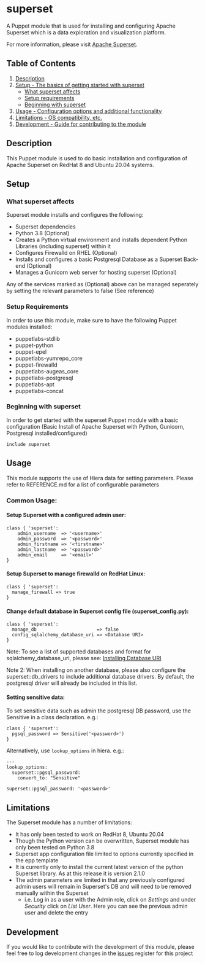 # superset

A Puppet module that is used for installing and configuring Apache Superset which is a data exploration and visualization platform.

For more information, please visit [Apache Superset][1].

## Table of Contents

1. [Description](#description)
1. [Setup - The basics of getting started with superset](#setup)
    * [What superset affects](#what-superset-affects)
    * [Setup requirements](#setup-requirements)
    * [Beginning with superset](#beginning-with-superset)
1. [Usage - Configuration options and additional functionality](#usage)
1. [Limitations - OS compatibility, etc.](#limitations)
1. [Development - Guide for contributing to the module](#development)

## Description

This Puppet module is used to do basic installation and configuration of Apache Superset on RedHat 8 and Ubuntu 20.04 systems.

## Setup

### What superset affects

Superset module installs and configures the following:

* Superset dependencies
* Python 3.8 (Optional)
* Creates a Python virtual environment and installs dependent Python Libraries (including superset) within it
* Configures Firewalld on RHEL (Optional)
* Installs and configures a basic Postgresql Database as a Superset Back-end (Optional)
* Manages a Gunicorn web server for hosting superset (Optional)

Any of the services marked as (Optional) above can be managed seperately by setting the relevant parameters to false (See reference)

### Setup Requirements 

In order to use this module, make sure to have the following Puppet modules installed:

* puppetlabs-stdlib
* puppet-python
* puppet-epel
* puppetlabs-yumrepo_core
* puppet-firewalld
* puppetlabs-augeas_core
* puppetlabs-postgresql
* puppetlabs-apt
* puppetlabs-concat

### Beginning with superset

In order to get started with the superset Puppet module with a basic configuration (Basic Install of Apache Superset with Python, Gunicorn, Postgresql installed/configured)

```
include superset
```

## Usage

This module supports the use of Hiera data for setting parameters.  Please refer to REFERENCE.md for a list of configurable parameters

### Common Usage:

#### Setup Superset with a configured admin user:

```
class { 'superset':
    admin_username  => '<username>'
    admin_password  => '<password>'
    admin_firstname => '<firstname>'
    admin_lastname  => '<password>'
    admin_email     => '<email>'
}
```

#### Setup Superset to manage firewalld on RedHat Linux:

```
class { 'superset':
  manage_firewall => true
}
```

#### Change default database in Superset config file (superset_config.py):

```
class { 'superset':
  manage_db                      => false
  config_sqlalchemy_database_uri => <Database URI>
}
```

Note: To see a list of supported databases and format for sqlalchemy_database_uri, please see: [Installing Database URI][2]

Note 2: When installing on another database, please also configure the superset::db_drivers to include additional database drivers.  By default, the postgresql driver will already be included in this list.

#### Setting sensitive data:

To set sensitive data such as admin the postgresql DB password, use the Sensitive in a class declaration.  e.g.:

```
class { 'superset':
  pgsql_password => Sensitive('<password>')
}
```

Alternatively, use `lookup_options` in hiera.  e.g.:
```
---
lookup_options:
  superset::pgsql_password:
    convert_to: "Sensitive"

superset::pgsql_password: '<password>'
```


## Limitations

The Superset module has a number of limitations:
* It has only been tested to work on RedHat 8, Ubuntu 20.04
* Though the Python version can be overwritten, Superset module has only been tested on Python 3.8
* Superset app configuration file limited to options currently specified in the epp template
* It is currently only to install the current latest version of the python Superset library.  As at this release it is version 2.1.0
* The admin parameters are limited in that any previously configured admin users will remain in Superset's DB and will need to be removed manually within the Superset 
  * i.e. Log in as a user with the Admin role, click on *Settings* and under *Security* click on *List User*.  Here you can see the previous admin user and delete the entry

## Development

If you would like to contribute with the development of this module, please feel free to log development changes in the [issues][3] register for this project  


[1]: https://superset.apache.org/
[2]: https://superset.apache.org/docs/databases/installing-database-drivers
[3]: https://github.com/jortencio/superset/issues
